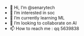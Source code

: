 - 👋 Hi, I’m @senarytech
- 👀 I’m interested in soc
- 🌱 I’m currently learning ML
- 💞️ I’m looking to collaborate on AI
- 📫 How to reach me : qq 5639838

<!---
senarytech/senarytech is a ✨ special ✨ repository because its `README.md` (this file) appears on your GitHub profile.
You can click the Preview link to take a look at your changes.
--->
